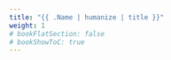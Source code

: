 ```yaml
---
title: "{{ .Name | humanize | title }}"
weight: 1
# bookFlatSection: false
# bookShowToC: true
---
```

